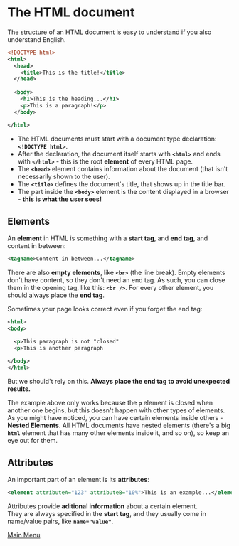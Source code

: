 # The HTML document
The structure of an HTML document is easy to understand if you also understand English.

```XML
<!DOCTYPE html>
<html>
  <head>
    <title>This is the title!</title>
  </head>
  
  <body>
    <h1>This is the heading...</h1>
    <p>This is a paragraph!</p>
  </body>

</html>
```
- The HTML documents must start with a document type declaration: **`<!DOCTYPE html>`**.  
- After the declaration, the document itself starts with **`<html>`** and ends with **`</html>`** - this is the root **element** of every HTML page.  
- The **`<head>`** element contains information about the document (that isn't necessarily shown to the user).
- The **`<title>`** defines the document's title, that shows up in the title bar.
- The part inside the **`<body>`** element is the content displayed in a browser - **this is what the user sees!**

## Elements
An **element** in HTML is something with a **start tag**, and **end tag**, and content in between:
```XML
<tagname>Content in between...</tagname>
```

There are also **empty elements**, like **`<br>`** (the line break). Empty elements don't have content, so they don't need an end tag. As such, you can close them in the opening tag, like this: **`<br />`**. For every other element, you should always place the **end tag**.  

Sometimes your page looks correct even if you forget the end tag:
```XML
<html>
<body>

  <p>This paragraph is not "closed"
  <p>This is another paragraph

</body>
</html>
```
But we should't rely on this. **Always place the end tag to avoid unexpected results.**

The example above only works because the **``p``** element is closed when another one begins, but this doesn't happen with other types of elements.  
As you might have noticed, you can have certain elements inside others - **Nested Elements**. All HTML documents have nested elements (there's a big **``html``** element that has many other elements inside it, and so on), so keep an eye out for them.  

## Attributes
An important part of an element is its **attributes**:
```XML
<element attributeA="123" attributeB="10%">This is an example...</element>
```
Attributes provide **aditional information** about a certain element.  
They are always specified in the **start tag**, and they usually come in name/value pairs, like **``name="value"``**.

[Main Menu](../README.md)
